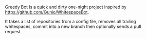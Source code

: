 Greedy Bot is a quick and dirty one-night project inspired by
https://github.com/Gunio/WhitespaceBot.

It takes a list of repositories from a config file, removes all trailing
whitespaces, commit into a new branch then optionally sends a pull request.

